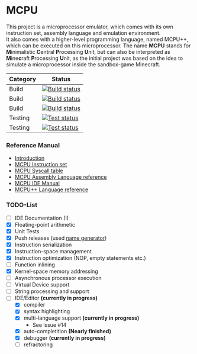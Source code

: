 # MCPU
This project is a microprocessor emulator, which comes with its own instruction set, assembly language and emulation environment.  
It also comes with a higher-level programming language, named MCPU++, which can be executed on this microprocessor.
The name **MCPU** stands for **M**inimalistic **C**entral **P**rocessing **U**nit, but can also be interpreted as **M**ine**c**raft **P**rocessing **U**nit, as the initial project was based on the idea to simulate a microprocessor inside the sandbox-game Minecraft.

Category | Status
---|---
Build | [![Build status](https://ci.appveyor.com/api/projects/status/k9t9jqap2iemau3c/branch/master?retina=true&pendingText=master%20-%20pending&failingText=master%20-%20failed&passingText=master%20-%20passed)](https://ci.appveyor.com/project/Unknown6656/mcpu)
Build | [![Build status](https://ci.appveyor.com/api/projects/status/k9t9jqap2iemau3c/branch/dev?retina=true&pendingText=dev%20-%20pending&failingText=dev%20-%20failed&passingText=dev%20-%20passed)](https://ci.appveyor.com/project/Unknown6656/mcpu)
Build | [![Build status](https://ci.appveyor.com/api/projects/status/k9t9jqap2iemau3c/branch/mcpu%2B%2B?retina=true&pendingText=mcpu%2B%2B%20-%20pending&failingText=mcpu%2B%2B%20-%20failed&passingText=mcpu%2B%2B%20-%20passed)](https://ci.appveyor.com/project/Unknown6656/mcpu)
Testing | [![Test status](https://ci.appveyor.com/api/projects/status/fyvayfc9e82xh6eg/branch/master?retina=true&pendingText=master%20-%20pending&failingText=master%20-%20failed&passingText=master%20-%20passed)](https://ci.appveyor.com/project/Unknown6656/mcpu-he9wv/branch/master)
Testing | [![Test status](https://ci.appveyor.com/api/projects/status/fyvayfc9e82xh6eg/branch/dev?retina=true&pendingText=dev%20-%20pending&failingText=dev%20-%20failed&passingText=dev%20-%20passed)](https://ci.appveyor.com/project/Unknown6656/mcpu-he9wv/branch/dev)

### Reference Manual

* [Introduction](https://github.com/Unknown6656/MCPU/blob/documentation/Documentation/introduction.md)
* [MCPU Instruction set](https://github.com/Unknown6656/MCPU/blob/documentation/Documentation/instruction-set.md)
* [MCPU Syscall table](https://github.com/Unknown6656/MCPU/blob/documentation/Documentation/syscalls.md)
* [MCPU Assembly Language reference](https://github.com/Unknown6656/MCPU/blob/documentation/Documentation/language-reference.md)
* [MCPU IDE Manual](https://github.com/Unknown6656/MCPU/blob/documentation/Documentation/ide.md)
* [MCPU++ Language reference](https://github.com/Unknown6656/MCPU/blob/documentation/Documentation/mcpu++.md)

### TODO-List

- [ ] IDE Documentation (!)
- [x] Floating-point arithmetic
- [x] Unit Tests
- [x] Push releases (used [name generator](http://www.codenamegenerator.com/))
- [x] Instruction serialization
- [x] Instruction-space management
- [x] Instruction optimization (NOP, empty statements etc.)
- [ ] Function inlining
- [x] Kernel-space memory addressing
- [ ] Asynchronous processor execution
- [ ] Virtual Device support
- [ ] String processing and support
- [ ] IDE/Editor **(currently in progress)**
    - [x] compiler
    - [x] syntax highlighting
    - [X] multi-language support **(currently in progress)**
        - See issue #14
    - [x] auto-completition **(Nearly finished)**
    - [x] debugger **(currently in progress)**
    - [ ] refractoring
